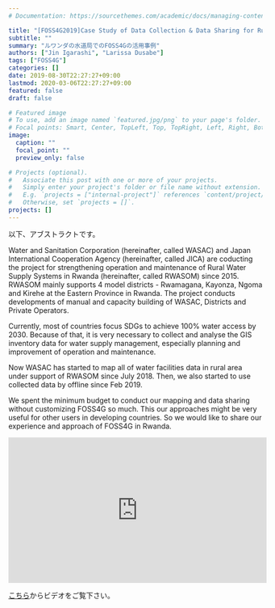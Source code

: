 ```yaml
---
# Documentation: https://sourcethemes.com/academic/docs/managing-content/

title: "[FOSS4G2019]Case Study of Data Collection & Data Sharing for Rural Water Supply Management in Rwanda"
subtitle: ""
summary: "ルワンダの水道局でのFOSS4Gの活用事例"
authors: ["Jin Igarashi", "Larissa Dusabe"]
tags: ["FOSS4G"]
categories: []
date: 2019-08-30T22:27:27+09:00
lastmod: 2020-03-06T22:27:27+09:00
featured: false
draft: false

# Featured image
# To use, add an image named `featured.jpg/png` to your page's folder.
# Focal points: Smart, Center, TopLeft, Top, TopRight, Left, Right, BottomLeft, Bottom, BottomRight.
image:
  caption: ""
  focal_point: ""
  preview_only: false

# Projects (optional).
#   Associate this post with one or more of your projects.
#   Simply enter your project's folder or file name without extension.
#   E.g. `projects = ["internal-project"]` references `content/project/deep-learning/index.md`.
#   Otherwise, set `projects = []`.
projects: []
---
```


以下、アブストラクトです。

Water and Sanitation Corporation (hereinafter, called WASAC) and Japan International Cooperation Agency (hereinafter, called JICA) are coducting the project for strengthening operation and maintenance of Rural Water Supply Systems in Rwanda (hereinafter, called RWASOM) since 2015. RWASOM mainly supports 4 model districts - Rwamagana, Kayonza, Ngoma and Kirehe at the Eastern Province in Rwanda. The project conducts developments of manual and capacity building of WASAC, Districts and Private Operators. 


Currently, most of countries focus SDGs to achieve 100% water access by 2030. Because of that, it is very necessary to collect and analyse the GIS inventory data for water supply management, especially planning and improvement of operation and maintenance. 


Now WASAC has started to map all of water facilities data in rural area under support of RWASOM since July 2018. Then, we also started to use collected data by offline since Feb 2019. 


We spent the minimum budget to conduct our mapping and data sharing without customizing FOSS4G so much. This our approaches might be very useful for other users in developing countries. So we would like to share our experience and approach of FOSS4G in Rwanda.

<iframe width="512" height="288" src="https://media.ccc.de/v/bucharest-30-case-study-of-data-collection-data-sharing-for-rural-water-supply-management-in-rwanda/oembed" frameborder="0" allowfullscreen></iframe>

[こちら](https://media.ccc.de/v/bucharest-30-case-study-of-data-collection-data-sharing-for-rural-water-supply-management-in-rwanda)からビデオをご覧下さい。